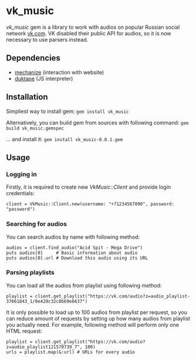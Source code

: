 # vk_music

*vk_music* gem is a library to work with audios on popular Russian social network [vk.com](https://www.vk.com "vk.com"). VK disabled their public API for audios, so it is now necessary to use parsers instead.


## Dependencies

* [mechanize](https://github.com/sparklemotion/mechanize "mechanize") (interaction with website)
* [duktape](https://github.com/judofyr/duktape.rb "duktape") (JS interpreter)


## Installation

Simpliest way to install gem:
``
gem install vk_music
``

Alternatively, you can build gem from sources with following command:
``
gem build vk_music.gemspec
``

... and install it:
``
gem install vk_music-0.0.1.gem
``


## Usage

### Logging in
Firstly, it is required to create new *VkMusic::Client* and provide login credentials:
```
client = VkMusic::Client.new(username: "+71234567890", password: "password")
```

### Searching for audios
You can search audios by name with following method:
```
audios = client.find_audio("Acid Spit - Mega Drive")
puts audios[0]     # Basic information about audio
puts audios[0].url # Download this audio using its URL
```

### Parsing playlists
You can load all the audios from playlist using following method:
```
playlist = client.get_playlist("https://vk.com/audio?z=audio_playlist-37661843_1/0e420c32c8b69e6637")
```
It is only possible to load up to 100 audios from playlist per request, so you can reduce amount of requests by setting up how many audios from playlist you actually need.
For example, following method will perform only one HTML request:
```
playlist = client.get_playlist("https://vk.com/audio?z=audio_playlist121570739_7", 100)
urls = playlist.map(&:url) # URLs for every audio
```

